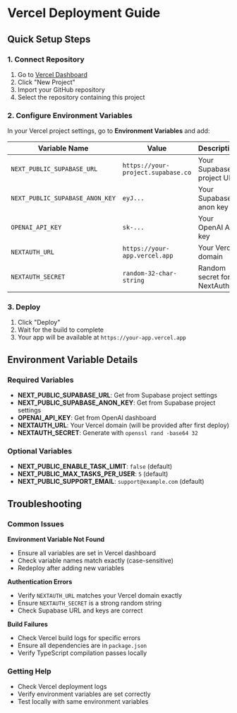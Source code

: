 # Vercel Deployment Guide

## Quick Setup Steps

### 1. Connect Repository
1. Go to [Vercel Dashboard](https://vercel.com/dashboard)
2. Click "New Project"
3. Import your GitHub repository
4. Select the repository containing this project

### 2. Configure Environment Variables
In your Vercel project settings, go to **Environment Variables** and add:

| Variable Name | Value | Description |
|---------------|-------|-------------|
| `NEXT_PUBLIC_SUPABASE_URL` | `https://your-project.supabase.co` | Your Supabase project URL |
| `NEXT_PUBLIC_SUPABASE_ANON_KEY` | `eyJ...` | Your Supabase anon key |
| `OPENAI_API_KEY` | `sk-...` | Your OpenAI API key |
| `NEXTAUTH_URL` | `https://your-app.vercel.app` | Your Vercel domain |
| `NEXTAUTH_SECRET` | `random-32-char-string` | Random secret for NextAuth |

### 3. Deploy
1. Click "Deploy"
2. Wait for the build to complete
3. Your app will be available at `https://your-app.vercel.app`

## Environment Variable Details

### Required Variables
- **NEXT_PUBLIC_SUPABASE_URL**: Get from Supabase project settings
- **NEXT_PUBLIC_SUPABASE_ANON_KEY**: Get from Supabase project settings
- **OPENAI_API_KEY**: Get from OpenAI dashboard
- **NEXTAUTH_URL**: Your Vercel domain (will be provided after first deploy)
- **NEXTAUTH_SECRET**: Generate with `openssl rand -base64 32`

### Optional Variables
- **NEXT_PUBLIC_ENABLE_TASK_LIMIT**: `false` (default)
- **NEXT_PUBLIC_MAX_TASKS_PER_USER**: `5` (default)
- **NEXT_PUBLIC_SUPPORT_EMAIL**: `support@example.com` (default)

## Troubleshooting

### Common Issues

**Environment Variable Not Found**
- Ensure all variables are set in Vercel dashboard
- Check variable names match exactly (case-sensitive)
- Redeploy after adding new variables

**Authentication Errors**
- Verify `NEXTAUTH_URL` matches your Vercel domain exactly
- Ensure `NEXTAUTH_SECRET` is a strong random string
- Check Supabase URL and keys are correct

**Build Failures**
- Check Vercel build logs for specific errors
- Ensure all dependencies are in `package.json`
- Verify TypeScript compilation passes locally

### Getting Help
- Check Vercel deployment logs
- Verify environment variables are set correctly
- Test locally with same environment variables
